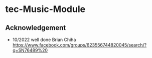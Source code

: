# tec-Music-Module






## Acknowledgement
- 10/2022  well done Brian Chiha
https://www.facebook.com/groups/623556744820045/search/?q=SN76489%20

